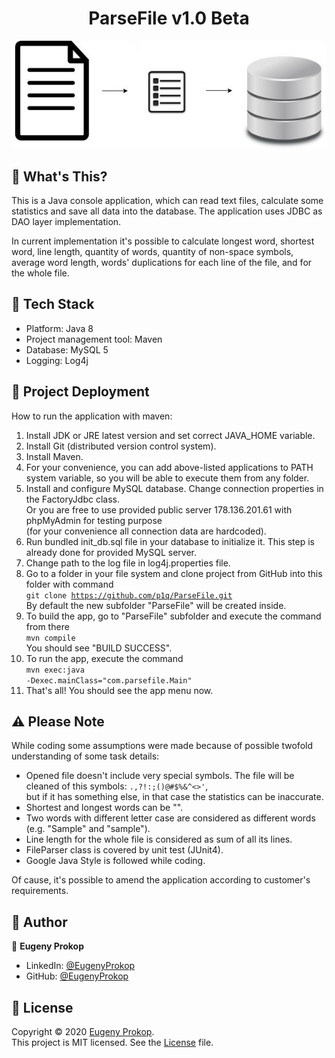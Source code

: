 <h1 align="center">ParseFile v1.0 Beta</h1>

<p align="center"><img src="https://github.com/p1q/ParseFile/blob/master/src/main/resources/logo.jpg" title="ParseFile Logo" /></p>

## :page_facing_up: What's This?
<p>This is a Java console application, which can read text files, calculate some statistics and save all data into the database. The application uses JDBC as DAO layer implementation.</p>
<p>In current implementation it's possible to calculate longest word, shortest word, line length, quantity of words, quantity of non-space symbols, average word length, words' duplications for each line of the file, and for the whole file.</p>

## :nut_and_bolt: Tech Stack
- Platform: Java 8
- Project management tool: Maven
- Database: MySQL 5
- Logging: Log4j

## :rocket: Project Deployment
How to run the application with maven:
1. Install JDK or JRE latest version and set correct JAVA_HOME variable.
2. Install Git (distributed version control system).
3. Install Maven.
4. For your convenience, you can add above-listed applications to PATH system variable, so you will be able to execute them from any folder.
5. Install and configure MySQL database. Change connection properties in the FactoryJdbc class.
   <br />Or you are free to use provided public server 178.136.201.61 with phpMyAdmin for testing purpose
   <br />(for your convenience all connection data are hardcoded). 
6. Run bundled init_db.sql file in your database to initialize it. This step is already done for provided MySQL server.
7. Change path to the log file in log4j.properties file.
8. Go to a folder in your file system and clone project from GitHub into this folder with command
   <br /><code>git clone https://github.com/p1q/ParseFile.git</code>
   <br /> By default the new subfolder "ParseFile" will be created inside.
9. To build the app, go to "ParseFile" subfolder and execute the command from there
   <br /><code>mvn compile</code>
   <br /> You should see "BUILD SUCCESS".
10. To run the app, execute the command
   <br /><code>mvn exec:java -Dexec.mainClass="com.parsefile.Main"</code>
11. That's all! You should see the app menu now.

## :warning: Please Note
While coding some assumptions were made because of possible twofold understanding of some task details:
- Opened file doesn't include very special symbols. The file will be cleaned of this symbols: <code>.,?!:;()@#$%&^<>'</code>,
  <br /> but if it has something else, in that case the statistics can be inaccurate. 
- Shortest and longest words can be "".
- Two words with different letter case are considered as different words (e.g. "Sample" and "sample").
- Line length for the whole file is considered as sum of all its lines.
- FileParser class is covered by unit test (JUnit4).
- Google Java Style is followed while coding.

Of cause, it's possible to amend the application according to customer's requirements. 

## :man: Author

👤 **Eugeny Prokop**

- LinkedIn: [@EugenyProkop](https://www.linkedin.com/in/eugeny-prokop)
- GitHub: [@EugenyProkop](https://github.com/p1q)

## :scroll: License

Copyright © 2020 [Eugeny Prokop](https://github.com/p1q).<br />
This project is MIT licensed. See the [License](https://github.com/p1q/ParseFile/blob/master/LICENSE) file.
